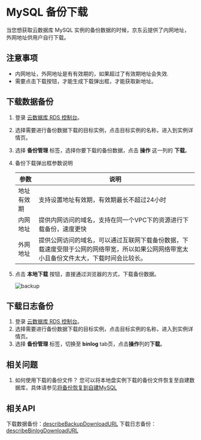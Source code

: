 # MySQL 备份下载
当您想获取云数据库 MySQL 实例的备份数据的时候，京东云提供了内网地址，外网地址供用户自行下载。

## 注意事项
* 内网地址，外网地址是有有效期的，如果超过了有效期地址会失效.
* 需要点击下载按钮，才能生成下载弹出框，才能获取新地址。

## 下载数据备份
1. 登录 [云数据库 RDS 控制台](https://rds-console.jdcloud.com/database)。
2. 选择需要进行备份数据下载的目标实例，点击目标实例的名称，进入到实例详情页。
3. 选择 **备份管理** 标签，选择你要下载的备份数据，点击 **操作** 这一列的 **下载**。
4. 备份下载弹出框参数说明  

   |参数|说明|
   |--|--|
   |地址有效期|支持设置地址有效期，有效期最长不超过24小时|
   |内网地址|提供内网访问的域名，支持在同一个VPC下的资源进行下载备份，速度更快|
   |外网地址|提供公网访问的域名，可以通过互联网下载备份数据，下载速度受限于公网的网络带宽，所以如果公网网络带宽太小且备份文件太大，下载时间会比较长。|
 
5. 点击 **本地下载** 按钮，直接通过浏览器的方式，下载备份数据。

   ![backup](../../../../../../image/RDS/backup_download.jpg)
   
## 下载日志备份
1. 登录 [云数据库 RDS 控制台](https://rds-console.jdcloud.com/database)。
2. 选择需要进行备份数据下载的目标实例，点击目标实例的名称，进入到实例详情页。
3. 选择 **备份管理** 标签，切换至 **binlog** tab页，点击**操作**列的**下载**。

## 相关问题
1. 如何使用下载的备份文件？
您可以将本地盘实例下载的备份文件恢复至自建数据库，具体请参见[将备份恢复到自建MySQL](https://docs.jdcloud.com/cn/rds/restore-backup-to-self-built-mysql-database)

## 相关API
下载数据备份：[describeBackupDownloadURL](https://docs.jdcloud.com/cn/rds/api/describebackupdownloadurl)
下载日志备份：[describeBinlogDownloadURL](https://docs.jdcloud.com/cn/rds/api/describebinlogdownloadurl)
